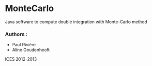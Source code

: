MonteCarlo
==========

Java software to compute double integration with Monte-Carlo method

### Authors : 
-  Paul Rivière
-  Aline Goudenhooft

ICES 2012-2013


